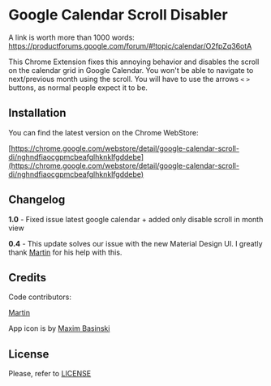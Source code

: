 # Google Calendar Scroll Disabler

A link is worth more than 1000 words: [https://productforums.google.com/forum/#!topic/calendar/O2fpZq36otA
](https://productforums.google.com/forum/#!topic/calendar/O2fpZq36otA)

This Chrome Extension fixes this annoying behavior and disables the scroll on the calendar grid in Google Calendar. You won't be able to navigate to next/previous month using the scroll. You will have to use the arrows `<` `>` buttons, as normal people expect it to be.

## Installation

You can find the latest version on the Chrome WebStore:

[https://chrome.google.com/webstore/detail/google-calendar-scroll-di/nghndfiaocgpmcbeafglhknklfgddebe](https://chrome.google.com/webstore/detail/google-calendar-scroll-di/nghndfiaocgpmcbeafglhknklfgddebe)

## Changelog

**1.0** - Fixed issue latest google calendar + added only disable scroll in month view

**0.4** - This update solves our issue with the new Material Design UI. I greatly thank [Martin](https://github.com/apphancer) for his help with this.



## Credits
Code contributors:

[Martin](https://github.com/apphancer)

App icon is by [Maxim Basinski](https://www.iconfinder.com/vasabii)

## License
Please, refer to [LICENSE](./LICENSE)
